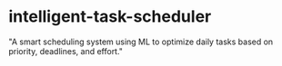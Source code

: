 # intelligent-task-scheduler
"A smart scheduling system using ML to optimize daily tasks based on priority, deadlines, and effort."
